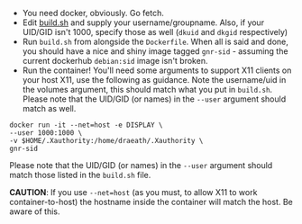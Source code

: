 * You need docker, obviously. Go fetch.
* Edit [build.sh](build.sh) and supply your username/groupname. Also, if your UID/GID isn't 1000, specify those as well (`dkuid` and `dkgid` respectively)
* Run `build.sh` from alongside the `Dockerfile`. When all is said and done, you should have a nice and shiny image tagged `gnr-sid` - assuming the current dockerhub `debian:sid` image isn't broken.
* Run the container! You'll need some arguments to support X11 clients on your host X11, use the following as guidance. Note the username/uid in the volumes argument, this should match what you put in `build.sh`. Please note that the UID/GID (or names) in the `--user` argument should match as well.

```
docker run -it --net=host -e DISPLAY \
--user 1000:1000 \
-v $HOME/.Xauthority:/home/draeath/.Xauthority \
gnr-sid
```

Please note that the UID/GID (or names) in the `--user` argument should match those listed in the `build.sh` file.

**CAUTION**: If you use `--net=host` (as you must, to allow X11 to work container-to-host) the hostname inside the container will match the host. Be aware of this.
